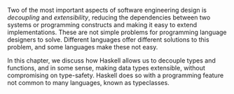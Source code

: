 Two of the most important aspects of software engineering design is _decoupling_ and _extensibility_, reducing the dependencies between two systems or programming constructs and making it easy to extend implementations. These are not simple problems for programming language designers to solve. Different languages offer different solutions to this problem, and some languages make these not easy.

In this chapter, we discuss how Haskell allows us to decouple types and functions, and in some sense, making data types extensible, without compromising on type-safety. Haskell does so with a programming feature not common to many languages, known as typeclasses.




